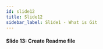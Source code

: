 ```yaml
---
id: slide12
title: Slide12
sidebar_label: Slide1 - What is Git
---
```


#### Slide 13: Create Readme file
